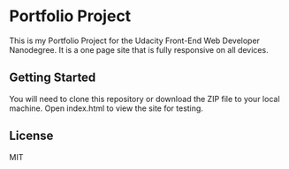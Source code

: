 # Portfolio Project

This is my Portfolio Project for the Udacity Front-End Web Developer
Nanodegree. It is a one page site that is fully responsive on all
devices.

## Getting Started

You will need to clone this repository or download the ZIP file to your
local machine. Open index.html to view the site for testing.

## License
MIT
